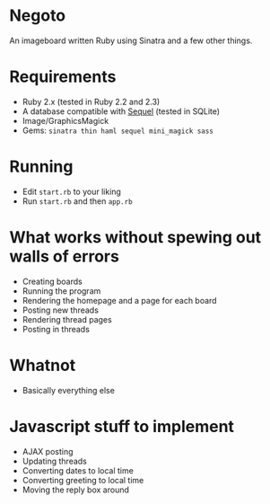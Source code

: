 # Negoto
An imageboard written Ruby using Sinatra and a few other things.

# Requirements
* Ruby 2.x (tested in Ruby 2.2 and 2.3)
* A database compatible with [Sequel](http://sequel.jeremyevans.net) (tested in SQLite)
* Image/GraphicsMagick
* Gems: `sinatra thin haml sequel mini_magick sass`

# Running
* Edit `start.rb` to your liking
* Run `start.rb` and then `app.rb`

# What works without spewing out walls of errors
* Creating boards
* Running the program
* Rendering the homepage and a page for each board
* Posting new threads
* Rendering thread pages
* Posting in threads

# Whatnot
* Basically everything else

# Javascript stuff to implement
* AJAX posting
* Updating threads
* Converting dates to local time
* Converting greeting to local time
* Moving the reply box around
